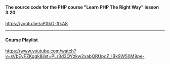 #### The source code for the PHP course "Learn PHP The Right Way" lesson 3.20.

https://youtu.be/aPXkO-ffkA8

---
#### Course Playlist
https://www.youtube.com/watch?v=sVbEyFZKgqk&list=PLr3d3QYzkw2xabQRUpcZ_IBk9W50M9pe-
